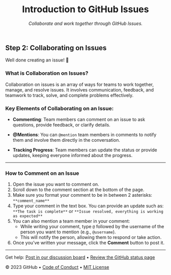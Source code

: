 <header>

<!--
  <<< Author notes: Course header >>>
  Include a 1280×640 image, course title in sentence case, and a concise description in emphasis.
  In your repository settings: enable template repository, add your 1280×640 social image, auto delete head branches.
  Add your open source license, GitHub uses MIT license.
-->

# Introduction to GitHub Issues

_Collaborate and work together through GitHub Issues._

</header>

## Step 2: Collaborating on Issues

Well done creating an issue! :wave:

### What is Collaboration on Issues?

Collaboration on issues is an array of ways for teams to work together, manage, and resolve issues. It involves communication, feedback, and teamwork to track, solve, and complete problems effectively.

### Key Elements of Collaborating on an Issue:

- **Commenting**: Team members can comment on an issue to ask questions, provide feedback, or clarify details.

- **@Mentions**: You can `@mention` team members in comments to notify them and involve them directly in the conversation.

- **Tracking Progress**: Team members can update the status or provide updates, keeping everyone informed about the progress.

---

### How to Comment on an Issue

1. Open the issue you want to comment on.
2. Scroll down to the comment section at the bottom of the page.
3. Make sure you format your comment to be in between 2 asterisks: `**comment_name**`
4. Type your comment in the text box. You can provide an update such as:  
   `**The task is complete**` or `**Issue resolved, everything is working as expected**`
5. You can also mention a team member in your comment:
   - While writing your comment, type `@` followed by the username of the person you want to mention (e.g., `@username`).
   - This will notify the person, allowing them to respond or take action.
6. Once you’ve written your message, click the **Comment** button to post it.

<footer>

<!--
  <<< Author notes: Footer >>>
  Add a link to get support, GitHub status page, code of conduct, license link.
-->

---

Get help: [Post in our discussion board](https://github.com/orgs/skills/discussions/categories/review-pull-requests) &bull; [Review the GitHub status page](https://www.githubstatus.com/)


&copy; 2023 GitHub &bull; [Code of Conduct](https://www.contributor-covenant.org/version/2/1/code_of_conduct/code_of_conduct.md) &bull; [MIT License](https://gh.io/mit)

</footer>

